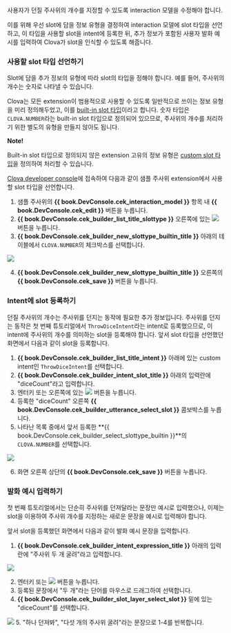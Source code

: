 사용자가 던질 주사위의 개수를 지정할 수 있도록 interaction 모델을 수정해야 합니다.

이를 위해 우선 slot에 담을 정보 유형을 결정하여 interaction 모델에 slot 타입을 선언하고, 이 타입을 사용할 slot을 intent에 등록한 뒤, 추가 정보가 포함된 사용자 발화 예시를 입력하여 Clova가 slot을 인식할 수 있도록 해줍니다.

### 사용할 slot 타입 선언하기
Slot에 담을 추가 정보의 유형에 따라 slot의 타입을 정해야 합니다. 예를 들어, 주사위의 개수는 숫자로 나타낼 수 있습니다.

Clova는 모든 extension이 범용적으로 사용할 수 있도록 일반적으로 쓰이는 정보 유형을 미리 정의해두었고, 이를 [built-in slot 타입](/Design/Design_Guideline_For_Extension.md#BuiltinSlotType)이라고 합니다. 숫자 타입은 `CLOVA.NUMBER`라는 built-in slot 타입으로 정의되어 있으므로, 주사위의 개수를 처리하기 위한 별도의 유형을 만들지 않아도 됩니다.

<div class="note">
  <p><strong>Note!</strong></p>
  <p>Built-in slot 타입으로 정의되지 않은 extension 고유의 정보 유형은 <a href="/Design/Design_Guideline_For_Extension.md#CustomSlotType">custom slot 타입</a>을 정의하여 처리할 수 있습니다.</p>
</div>

<a href="{{ book.DeveloperConsoleURL }}/cek/#/list" target="_blank">Clova developer console</a>에 접속하여 다음과 같이 샘플 주사위 extension에서 사용할 slot 타입을 선언합니다.

1. 샘플 주사위의 **{{ book.DevConsole.cek_interaction_model }}** 항목 내 **{{ book.DevConsole.cek_edit }}** 버튼을 누릅니다.
2. **{{ book.DevConsole.cek_builder_list_title_slottype }}** 오른쪽에 있는 <img class="inlineImage" src="/CEK/Resources/Images/DevConsole_Plus_Button.png" /> 버튼을 누릅니다.
3. **{{ book.DevConsole.cek_builder_new_slottype_builtin_title }}** 아래의 테이블에서 `CLOVA.NUMBER`의 체크박스를 선택합니다.

  <img src="/CEK/Resources/Images/CEK_Tutorial_Builtin_Type_Slots_Register_Slot_Type.png" style="max-width:800px;"/>

4. **{{ book.DevConsole.cek_builder_new_slottype_builtin_title }}** 오른쪽의 **{{ book.DevConsole.cek_save }}** 버튼을 누릅니다.

### Intent에 slot 등록하기
던질 주사위의 개수는 주사위를 던지는 동작에 필요한 추가 정보입니다. 주사위를 던지는 동작은 첫 번째 튜토리얼에서 `ThrowDiceIntent`라는 intent로 등록했으므로, 이 intent에 주사위의 개수를 의미하는 slot을 등록해야 합니다.
앞서 slot 타입을 선언했던 화면에서 다음과 같이 slot을 등록합니다.

1. **{{ book.DevConsole.cek_builder_list_title_intent }}** 아래에 있는 custom intent인 `ThrowDiceIntent`를 선택합니다.
2. **{{ book.DevConsole.cek_builder_intent_slot_title }}** 아래의 입력란에 "diceCount"라고 입력합니다.
3. 엔터키 또는 오른쪽에 있는 <img class="inlineImage" src="/CEK/Resources/Images/DevConsole_Plus_Button.png" /> 버튼을 누릅니다.
4. 등록한 "diceCount" 오른쪽 **{{ book.DevConsole.cek_builder_utterance_select_slot }}** 콤보박스를 누릅니다.
5. 나타난 목록 중에서 앞서 등록한 **{{ book.DevConsole.cek_builder_select_slottype_builtin }}**의 `CLOVA.NUMBER`를 선택합니다.

  <img src="/CEK/Resources/Images/CEK_Tutorial_Builtin_Type_Slots_Add_Slot.png" style="max-width:800px;"/>

6. 화면 오른쪽 상단의 **{{ book.DevConsole.cek_save }}** 버튼을 누릅니다.

### 발화 예시 입력하기
첫 번째 튜토리얼에서는 단순히 주사위를 던져달라는 문장만 예시로 입력했으나, 이제는 slot을 이용하여 주사위 개수를 지정하는 새로운 문장을 예시로 입력해야 합니다.

앞서 slot을 등록했던 화면에서 다음과 같이 발화 예시 문장을 입력합니다.

1. **{{ book.DevConsole.cek_builder_intent_expression_title }}** 아래의 입력란에 "주사위 두 개 굴려"라고 입력합니다.

  <img src="/CEK/Resources/Images/CEK_Tutorial_Builtin_Type_Slots_Sample_Utterance.png" style="max-width:800px;"/>

2. 엔터키 또는 <img class="inlineImage" src="/CEK/Resources/Images/DevConsole_Plus_Button.png" /> 버튼을 누릅니다.
3. 등록된 문장에서 "두 개"라는 단어를 마우스로 드래그하여 선택합니다.
4. **{{ book.DevConsole.cek_builder_slot_layer_select_slot }}** 밑에 있는 "diceCount"를 선택합니다.

  <img src="/CEK/Resources/Images/CEK_Tutorial_Builtin_Type_Slots_Set_Slot.png" style="max-width:800px;"/>
5. "하나 던져봐", "다섯 개의 주사위 굴려"라는 문장으로 1-4를 반복합니다.
